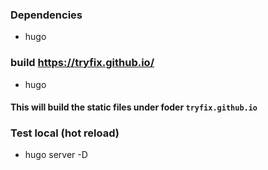### Dependencies

- hugo

### build https://tryfix.github.io/

- hugo

#### This will build the static files under foder `tryfix.github.io`

### Test local (hot reload)

- hugo server -D


